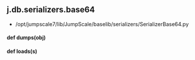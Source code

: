 ## j.db.serializers.base64

- /opt/jumpscale7/lib/JumpScale/baselib/serializers/SerializerBase64.py

#### def dumps(obj) 

    

#### def loads(s) 

    

